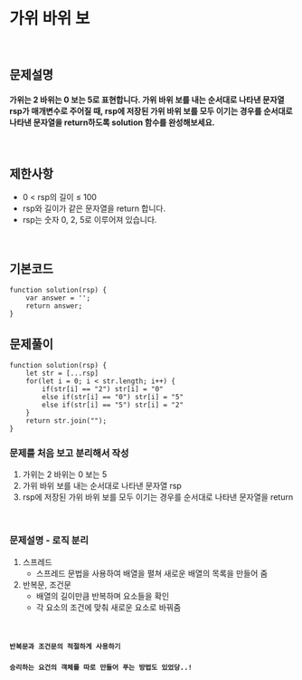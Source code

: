 # 가위 바위 보

<br>

## 문제설명
#### 가위는 2 바위는 0 보는 5로 표현합니다. 가위 바위 보를 내는 순서대로 나타낸 문자열 rsp가 매개변수로 주어질 때, rsp에 저장된 가위 바위 보를 모두 이기는 경우를 순서대로 나타낸 문자열을 return하도록 solution 함수를 완성해보세요.

<br>

## 제한사항
* 0 < rsp의 길이 ≤ 100
* rsp와 길이가 같은 문자열을 return 합니다.
* rsp는 숫자 0, 2, 5로 이루어져 있습니다.

<br>

## 기본코드
```
function solution(rsp) {
    var answer = '';
    return answer;
}
```


## 문제풀이
```
function solution(rsp) {
    let str = [...rsp]
    for(let i = 0; i < str.length; i++) {
        if(str[i] == "2") str[i] = "0"
        else if(str[i] == "0") str[i] = "5"
        else if(str[i] == "5") str[i] = "2"
    }
    return str.join("");
}
```
### 문제를 처음 보고 분리해서 작성
1. 가위는 2 바위는 0 보는 5
2. 가위 바위 보를 내는 순서대로 나타낸 문자열 rsp
3. rsp에 저장된 가위 바위 보를 모두 이기는 경우를 순서대로 나타낸 문자열을 return

<br>

### 문제설명 - 로직 분리
1. 스프레드
   - 스프레드 문법을 사용하여 배열을 펼쳐 새로운 배열의 목록을 만들어 줌
2. 반복문, 조건문
   - 배열의 길이만큼 반복하며 요소들을 확인
   - 각 요소의 조건에 맞춰 새로운 요소로 바꿔줌



<br>

#### `반복문과 조건문의 적절하게 사용하기`
#### `승리하는 요건의 객체를 따로 만들어 푸는 방법도 있었당..!`

